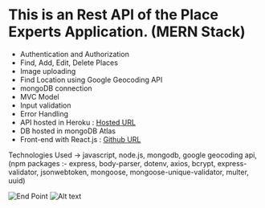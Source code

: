 # This is an Rest API of the Place Experts Application. (MERN Stack)

- Authentication and Authorization
- Find, Add, Edit, Delete Places
- Image uploading
- Find Location using Google Geocoding API
- mongoDB connection
- MVC Model
- Input validation
- Error Handling
- API hosted in Heroku : [Hosted URL](https://place-expert-api.herokuapp.com/)
- DB hosted in mongoDB Atlas
- Front-end with React.js : [Github URL](https://github.com/kavishkamk/places-experts)

Technologies Used -> javascript, node.js, mongodb, google geocoding api, (npm packages :- express, body-parser, dotenv, axios, bcrypt, express-validator, jsonwebtoken, mongoose, mongoose-unique-validator, multer, uuid)

<img src="https://github.com/kavishkamk/kavishkamk.github.io/blob/main/images/projects/placeExpertApiEndpint.png" alt="End Point" title="Place expert endpoint">
<img src="https://github.com/kavishkamk/kavishkamk.github.io/blob/main/images/projects/placeExpertArchitectureDiagram.png" alt="Alt text" title="Place expert architecture diagram">
